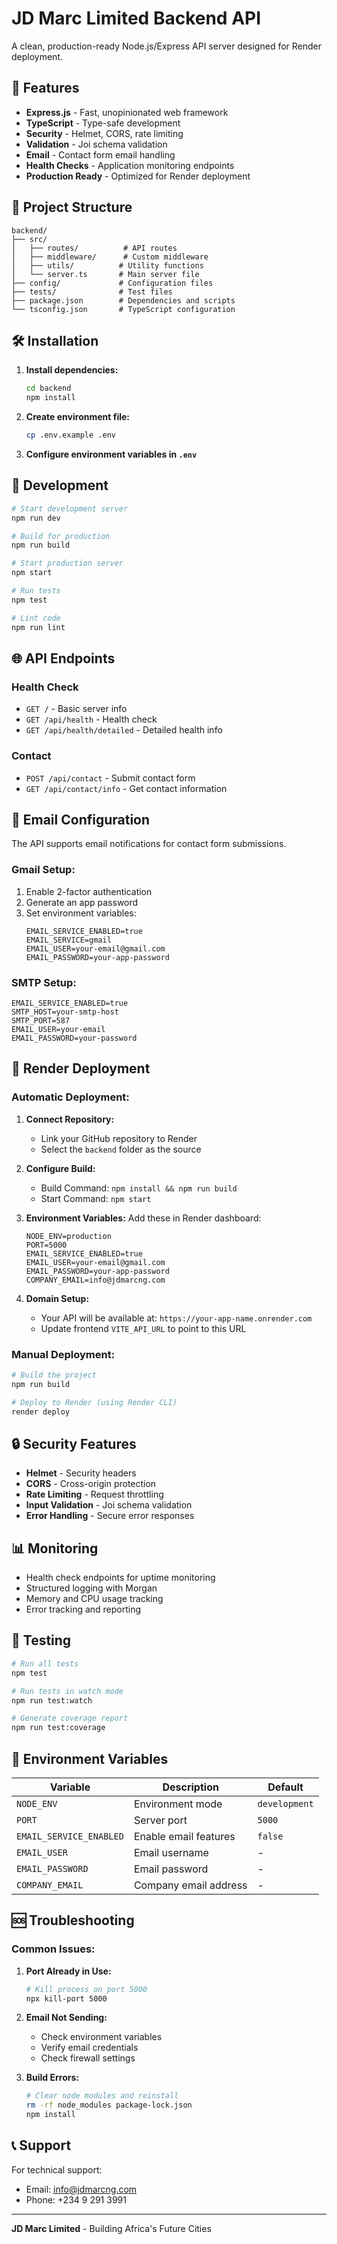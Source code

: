 # JD Marc Limited Backend API

A clean, production-ready Node.js/Express API server designed for Render deployment.

## 🚀 Features

- **Express.js** - Fast, unopinionated web framework
- **TypeScript** - Type-safe development
- **Security** - Helmet, CORS, rate limiting
- **Validation** - Joi schema validation
- **Email** - Contact form email handling
- **Health Checks** - Application monitoring endpoints
- **Production Ready** - Optimized for Render deployment

## 📁 Project Structure

```
backend/
├── src/
│   ├── routes/          # API routes
│   ├── middleware/      # Custom middleware
│   ├── utils/          # Utility functions
│   └── server.ts       # Main server file
├── config/             # Configuration files
├── tests/              # Test files
├── package.json        # Dependencies and scripts
└── tsconfig.json       # TypeScript configuration
```

## 🛠️ Installation

1. **Install dependencies:**
   ```bash
   cd backend
   npm install
   ```

2. **Create environment file:**
   ```bash
   cp .env.example .env
   ```

3. **Configure environment variables in `.env`**

## 🚦 Development

```bash
# Start development server
npm run dev

# Build for production
npm run build

# Start production server
npm start

# Run tests
npm test

# Lint code
npm run lint
```

## 🌐 API Endpoints

### Health Check
- `GET /` - Basic server info
- `GET /api/health` - Health check
- `GET /api/health/detailed` - Detailed health info

### Contact
- `POST /api/contact` - Submit contact form
- `GET /api/contact/info` - Get contact information

## 📧 Email Configuration

The API supports email notifications for contact form submissions.

### Gmail Setup:
1. Enable 2-factor authentication
2. Generate an app password
3. Set environment variables:
   ```
   EMAIL_SERVICE_ENABLED=true
   EMAIL_SERVICE=gmail
   EMAIL_USER=your-email@gmail.com
   EMAIL_PASSWORD=your-app-password
   ```

### SMTP Setup:
```
EMAIL_SERVICE_ENABLED=true
SMTP_HOST=your-smtp-host
SMTP_PORT=587
EMAIL_USER=your-email
EMAIL_PASSWORD=your-password
```

## 🚀 Render Deployment

### Automatic Deployment:

1. **Connect Repository:**
   - Link your GitHub repository to Render
   - Select the `backend` folder as the source

2. **Configure Build:**
   - Build Command: `npm install && npm run build`
   - Start Command: `npm start`

3. **Environment Variables:**
   Add these in Render dashboard:
   ```
   NODE_ENV=production
   PORT=5000
   EMAIL_SERVICE_ENABLED=true
   EMAIL_USER=your-email@gmail.com
   EMAIL_PASSWORD=your-app-password
   COMPANY_EMAIL=info@jdmarcng.com
   ```

4. **Domain Setup:**
   - Your API will be available at: `https://your-app-name.onrender.com`
   - Update frontend `VITE_API_URL` to point to this URL

### Manual Deployment:

```bash
# Build the project
npm run build

# Deploy to Render (using Render CLI)
render deploy
```

## 🔒 Security Features

- **Helmet** - Security headers
- **CORS** - Cross-origin protection
- **Rate Limiting** - Request throttling
- **Input Validation** - Joi schema validation
- **Error Handling** - Secure error responses

## 📊 Monitoring

- Health check endpoints for uptime monitoring
- Structured logging with Morgan
- Memory and CPU usage tracking
- Error tracking and reporting

## 🧪 Testing

```bash
# Run all tests
npm test

# Run tests in watch mode
npm run test:watch

# Generate coverage report
npm run test:coverage
```

## 📝 Environment Variables

| Variable | Description | Default |
|----------|-------------|---------|
| `NODE_ENV` | Environment mode | `development` |
| `PORT` | Server port | `5000` |
| `EMAIL_SERVICE_ENABLED` | Enable email features | `false` |
| `EMAIL_USER` | Email username | - |
| `EMAIL_PASSWORD` | Email password | - |
| `COMPANY_EMAIL` | Company email address | - |

## 🆘 Troubleshooting

### Common Issues:

1. **Port Already in Use:**
   ```bash
   # Kill process on port 5000
   npx kill-port 5000
   ```

2. **Email Not Sending:**
   - Check environment variables
   - Verify email credentials
   - Check firewall settings

3. **Build Errors:**
   ```bash
   # Clear node modules and reinstall
   rm -rf node_modules package-lock.json
   npm install
   ```

## 📞 Support

For technical support:
- Email: info@jdmarcng.com
- Phone: +234 9 291 3991

---

**JD Marc Limited** - Building Africa's Future Cities

